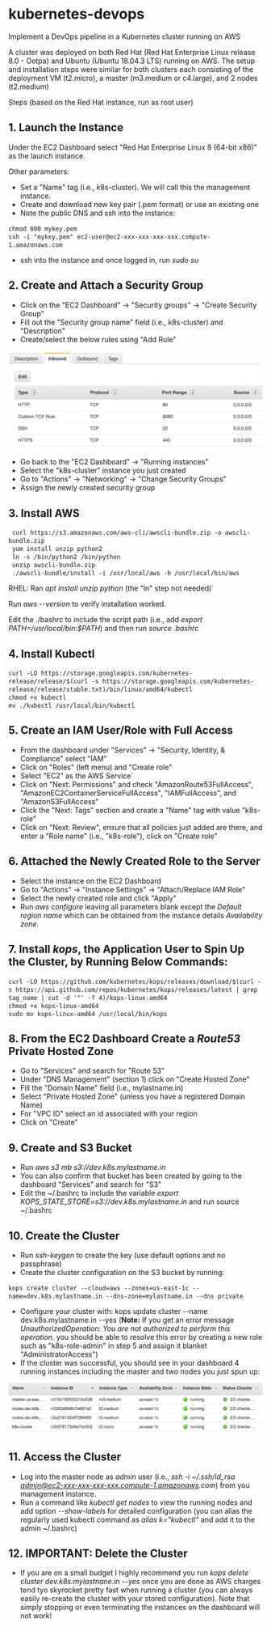 # kubernetes-devops
Implement a DevOps pipeline in a Kubernetes cluster running on AWS

A cluster was deployed on both Red Hat (Red Hat Enterprise Linux release 8.0 - Ootpa) and Ubuntu (Ubuntu 18.04.3 LTS) running on AWS. The setup and installation steps were similar for both clusters each consisting of the deployment VM (t2.micro), a master (m3.medium or c4.large), and 2 nodes (t2.medium)

Steps (based on the Red Hat instance, run as root user)

## 1. Launch the Instance
Under the EC2 Dashboard select "Red Hat Enterprise Linux 8 (64-bit x86)" as the launch instance.

Other parameters:
* Set a "Name" tag (i.e., k8s-cluster). We will call this the management instance.
* Create and download new key pair (.pem format) or use an existing one
* Note the public DNS and ssh into the instance:
```
chmod 600 mykey.pem
ssh -i "mykey.pem" ec2-user@ec2-xxx-xxx-xxx-xxx.compute-1.amazonaws.com
```

* ssh into the instance and once logged in, run _sudo su_

## 2. Create and Attach a Security Group
* Click on the "EC2 Dashboard" -> "Security groups" -> "Create Security Group"
* Fill out the "Security group name" field (i.e., k8s-cluster) and "Description"
* Create/select the below rules using "Add Rule"

![Alt text](/images/security_groups.png?raw=true "Security Groups")

* Go back to the "EC2 Dashboard" -> "Running instances"
* Select the "k8s-cluster" instance you just created
* Go to "Actions" -> "Networking" -> "Change Security Groups"
* Assign the newly created security group


## 3. Install AWS
```
 curl https://s3.amazonaws.com/aws-cli/awscli-bundle.zip -o awscli-bundle.zip
 yum install unzip python2
 ln -s /bin/python2 /bin/python
 unzip awscli-bundle.zip
 ./awscli-bundle/install -i /usr/local/aws -b /usr/local/bin/aws
```
 RHEL: Ran _apt install unzip python_ (the "ln" step not needed)`

 Run _aws --version_ to verify installation worked.
 
 Edit the ./bashrc to include the script path (i.e., add _export PATH=/usr/local/bin:$PATH_) and then run _source .bashrc_

## 4. Install Kubectl
```
curl -LO https://storage.googleapis.com/kubernetes-release/release/$(curl -s https://storage.googleapis.com/kubernetes-release/release/stable.txt)/bin/linux/amd64/kubectl
chmod +x kubectl 
mv ./kubectl /usr/local/bin/kubectl
```

## 5. Create an IAM User/Role with Full Access
* From the dashboard under "Services" -> "Security, Identity, & Compliance" select "IAM"
* Click on "Roles" (left menu) and "Create role"
* Select "EC2" as the AWS Service`
* Click on "Next: Permissions" and check "AmazonRoute53FullAccess", "AmazonEC2ContainerServiceFullAccess", "IAMFullAccess", and "AmazonS3FullAccess"
* Click the "Next: Tags" section and create a "Name" tag with value "k8s-role"
* Click on "Next: Review", ensure that all policies just added are there, and enter a "Role name" (i.e., "k8s-role"), click on "Create role"

## 6. Attached the Newly Created Role to the Server
* Select the instance on the EC2 Dashboard
* Go to "Actions" -> "Instance Settings" -> "Attach/Replace IAM Role"
* Select the newly created role and click "Apply"
* Run _aws configure_ leaving all parameters blank except the _Default region name_ which can be obtained from the instance details _Availability zone_.

## 7. Install _kops_, the Application User to Spin Up the Cluster, by Running Below Commands:
```
curl -LO https://github.com/kubernetes/kops/releases/download/$(curl -s https://api.github.com/repos/kubernetes/kops/releases/latest | grep tag_name | cut -d '"' -f 4)/kops-linux-amd64
chmod +x kops-linux-amd64 
sudo mv kops-linux-amd64 /usr/local/bin/kops
```
## 8. From the EC2 Dashboard Create a _Route53_ Private Hosted Zone
* Go to "Services" and search for "Route 53"
* Under "DNS Management" (section 1) click on "Create Hosted Zone"
* Fill the "Domain Name" field (i.e., mylastname.in)
* Select "Private Hosted Zone" (unless you have a registered Domain Name)
* For "VPC ID" select an id associated with your region
* Click on "Create"

## 9. Create and S3 Bucket
* Run _aws s3 mb s3://dev.k8s.mylastname.in_
* You can also confirm that bucket has been created by going to the dashboard "Services" and search for "S3"
* Edit the ~/.bashrc to include the variable _export KOPS_STATE_STORE=s3://dev.k8s.mylastname.in_ and run source ~/.bashrc

## 10. Create the Cluster
* Run _ssh-keygen_ to create the key (use default options and no passphrase)
* Create the cluster configuration on the S3 bucket by running:
```
kops create cluster --cloud=aws --zones=us-east-1c --name=dev.k8s.mylastname.in --dns-zone=mylastname.in --dns private
```
* Configure your cluster with: kops update cluster --name dev.k8s.mylastname.in --yes (__Note:__ If you get an error message _UnauthorizedOperation: You are not authorized to perform this operation._ you should be able to resolve this error by creating a new role such as "k8s-role-admin" in step 5 and assign it blanket "AdministratorAccess")
* If the cluster was successful, you should see in your dashboard 4 running instances including the master and two nodes you just spun up:

![Alt text](/images/running_instances.png?raw=true "Running Instances")

## 11. Access the Cluster
* Log into the master node as _admin_ user (i.e., _ssh -i ~/.ssh/id_rsa admin@ec2-xxx-xxx-xxx-xxx.compute-1.amazonaws.com_) from you management instance.
* Run a command like _kubectl get nodes_ to view the running nodes and add option _--show-labels_ for detailed configuration (you can alias the regularly used kubectl command as _alias k="kubectl"_ and add it to the admin ~/.bashrc)

## 12. __IMPORTANT__: Delete the Cluster
* If you are on a small budget I highly recommend you run _kops delete cluster dev.k8s.mylastnane.in --yes_ once you are done as AWS charges tend tyo skyrocket pretty fast when running a cluster (you can always easily re-create the cluster with your stored configuration). Note that simply stopping or even terminating the instances on the dashboard will not work!



